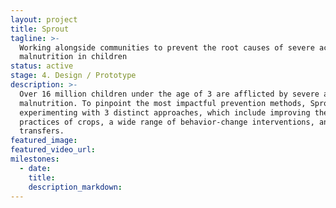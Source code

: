 ```yaml
---
layout: project
title: Sprout
tagline: >-
  Working alongside communities to prevent the root causes of severe acute
  malnutrition in children
status: active
stage: 4. Design / Prototype
description: >-
  Over 16 million children under the age of 3 are afflicted by severe acute
  malnutrition. To pinpoint the most impactful prevention methods, Sprout is
  experimenting with 3 distinct approaches, which include improving the storage
  practices of crops, a wide range of behavior-change interventions, and cash
  transfers.
featured_image:
featured_video_url:
milestones:
  - date:
    title:
    description_markdown:
---
```


